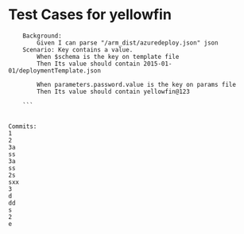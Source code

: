 # Test Cases for yellowfin

```
	Background:
		Given I can parse "/arm_dist/azuredeploy.json" json
	Scenario: Key contains a value.
		When $schema is the key on template file
		Then Its value should contain 2015-01-01/deploymentTemplate.json

		When parameters.password.value is the key on params file
		Then Its value should contain yellowfin@123
    
    ```

	
Commits:
1
2
3a
ss
3a
ss
2s
sxx
3
d
dd
s
2
e
